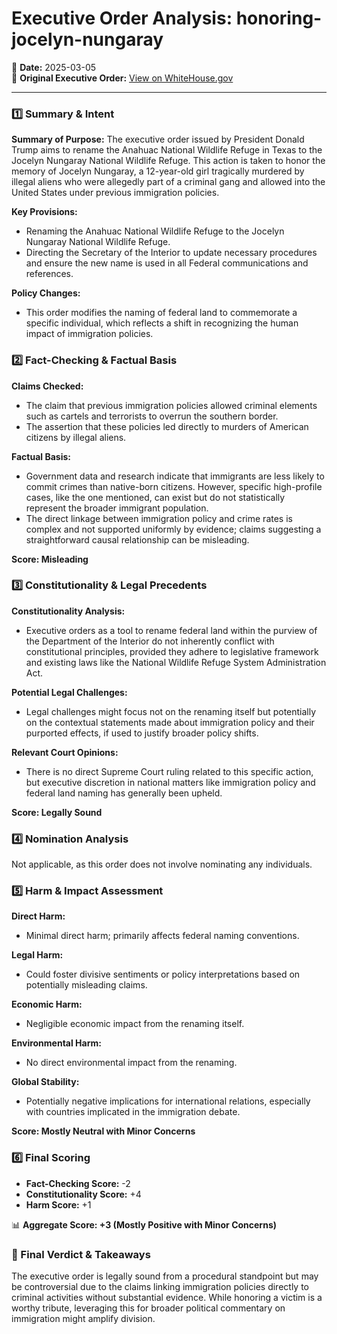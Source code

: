 # Executive Order Analysis: honoring-jocelyn-nungaray

📅 **Date:** 2025-03-05  
🔗 **Original Executive Order:** [View on WhiteHouse.gov](https://www.whitehouse.gov/presidential-actions/2025/03/honoring-jocelyn-nungaray/)

---

### **1️⃣ Summary & Intent**

**Summary of Purpose:**
The executive order issued by President Donald Trump aims to rename the Anahuac National Wildlife Refuge in Texas to the Jocelyn Nungaray National Wildlife Refuge. This action is taken to honor the memory of Jocelyn Nungaray, a 12-year-old girl tragically murdered by illegal aliens who were allegedly part of a criminal gang and allowed into the United States under previous immigration policies.

**Key Provisions:**
- Renaming the Anahuac National Wildlife Refuge to the Jocelyn Nungaray National Wildlife Refuge.
- Directing the Secretary of the Interior to update necessary procedures and ensure the new name is used in all Federal communications and references.

**Policy Changes:**
- This order modifies the naming of federal land to commemorate a specific individual, which reflects a shift in recognizing the human impact of immigration policies.

### **2️⃣ Fact-Checking & Factual Basis**

**Claims Checked:**
- The claim that previous immigration policies allowed criminal elements such as cartels and terrorists to overrun the southern border.
- The assertion that these policies led directly to murders of American citizens by illegal aliens.

**Factual Basis:**
- Government data and research indicate that immigrants are less likely to commit crimes than native-born citizens. However, specific high-profile cases, like the one mentioned, can exist but do not statistically represent the broader immigrant population.
- The direct linkage between immigration policy and crime rates is complex and not supported uniformly by evidence; claims suggesting a straightforward causal relationship can be misleading.

**Score: Misleading**

### **3️⃣ Constitutionality & Legal Precedents**

**Constitutionality Analysis:**
- Executive orders as a tool to rename federal land within the purview of the Department of the Interior do not inherently conflict with constitutional principles, provided they adhere to legislative framework and existing laws like the National Wildlife Refuge System Administration Act.

**Potential Legal Challenges:**
- Legal challenges might focus not on the renaming itself but potentially on the contextual statements made about immigration policy and their purported effects, if used to justify broader policy shifts.

**Relevant Court Opinions:**
- There is no direct Supreme Court ruling related to this specific action, but executive discretion in national matters like immigration policy and federal land naming has generally been upheld.

**Score: Legally Sound**

### **4️⃣ Nomination Analysis**

Not applicable, as this order does not involve nominating any individuals.

### **5️⃣ Harm & Impact Assessment**

**Direct Harm:**
- Minimal direct harm; primarily affects federal naming conventions.

**Legal Harm:**
- Could foster divisive sentiments or policy interpretations based on potentially misleading claims.

**Economic Harm:**
- Negligible economic impact from the renaming itself.

**Environmental Harm:**
- No direct environmental impact from the renaming.

**Global Stability:**
- Potentially negative implications for international relations, especially with countries implicated in the immigration debate.

**Score: Mostly Neutral with Minor Concerns**

### **6️⃣ Final Scoring**

- **Fact-Checking Score:** -2
- **Constitutionality Score:** +4
- **Harm Score:** +1

📊 **Aggregate Score: +3 (Mostly Positive with Minor Concerns)**

### **🔎 Final Verdict & Takeaways**

The executive order is legally sound from a procedural standpoint but may be controversial due to the claims linking immigration policies directly to criminal activities without substantial evidence. While honoring a victim is a worthy tribute, leveraging this for broader political commentary on immigration might amplify division.
